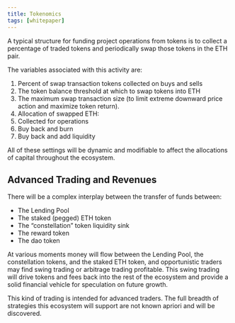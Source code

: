 ```yaml
---
title: Tokenomics
tags: [whitepaper]
---
```


A typical structure for funding project operations from tokens is to collect a percentage of traded tokens and periodically swap those tokens in the ETH pair.

The variables associated with this activity are:

1. Percent of swap transaction tokens collected on buys and sells
1. The token balance threshold at which to swap tokens into ETH
1. The maximum swap transaction size (to limit extreme downward price action and maximize token return).
1. Allocation of swapped ETH:
1. Collected for operations
1. Buy back and burn
1. Buy back and add liquidity

All of these settings will be dynamic and modifiable to affect the allocations of capital throughout the ecosystem.

## Advanced Trading and Revenues

There will be a complex interplay between the transfer of funds between:

- The Lending Pool
- The staked (pegged) ETH token
- The “constellation” token liquidity sink
- The reward token
- The dao token

At various moments money will flow between the Lending Pool, the constellation tokens, and the staked ETH token, and opportunistic traders may find swing trading or arbitrage trading profitable. This swing trading will drive tokens and fees back into the rest of the ecosystem and provide a solid financial vehicle for speculation on future growth.

This kind of trading is intended for advanced traders. The full breadth of strategies this ecosystem will support are not known apriori and will be discovered.
